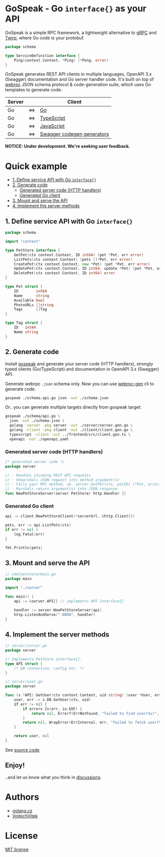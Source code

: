 # GoSpeak - Go `interface{}` as your API <!-- omit in toc -->

GoSpeak is a simple RPC framework, a lightweight alternative to [gRPC](https://grpc.io/) and [Twirp](https://twitchtv.github.io/twirp/docs/intro.html), where Go code is your protobuf.

```go
package schema

type ServiceDefinition interface {
	Ping(context.Context, *Ping) (*Pong, error)
}
```

GoSpeak generates REST API clients in multiple languages, OpenAPI 3.x (Swagger) documentation and Go server handler code. It's built on top of [webrpc](https://github.com/webrpc/webrpc) JSON schema protocol & code-generation suite, which uses Go templates to generate code.

| Server | | Client  |
|---|---|---|
| Go | <=> | [Go](https://github.com/webrpc/gen-golang) |
| Go | <=> | [TypeScript](https://github.com/webrpc/gen-typescript) |
| Go | <=> | [JavaScript](https://github.com/webrpc/gen-javascript) |
| Go | <=> | [Swagger codegen generators](https://github.com/webrpc/gen-openapi#generate-clientdocs-via-openapi-generator)|


**NOTICE: Under development. We're seeking user feedback.**

# Quick example <!-- omit in toc -->

- [1. Define service API with Go `interface{}`](#1-define-service-api-with-go-interface)
- [2. Generate code](#2-generate-code)
	- [Generated server code (HTTP handlers)](#generated-server-code-http-handlers)
	- [Generated Go client](#generated-go-client)
- [3. Mount and serve the API](#3-mount-and-serve-the-api)
- [4. Implement the server methods](#4-implement-the-server-methods)


## 1. Define service API with Go `interface{}`

```go
package schema

import "context"

type PetStore interface {
	GetPet(ctx context.Context, ID int64) (pet *Pet, err error)
	ListPets(ctx context.Context) (pets []*Pet, err error)
	CreatePet(ctx context.Context, new *Pet) (pet *Pet, err error)
	UpdatePet(ctx context.Context, ID int64, update *Pet) (pet *Pet, err error)
	DeletePet(ctx context.Context, ID int64) error
}

type Pet struct {
	ID        int64
	Name      string
	Available bool
	PhotoURLs []string
	Tags      []Tag
}

type Tag struct {
	ID   int64
	Name string
}
```

## 2. Generate code

Install [gospeak](./releases) and generate your server code (HTTP handlers), strongly typed clients (Go/TypeScript) and documentation in OpenAPI 3.x (Swagger) API.

Generate webrpc `.json` schema only. Now you can use [webrpc-gen](https://github.com/webrpc/webrpc#getting-started) cli to generate code.
```bash
gospeak ./schema.api.go json -out ./schema.json
```

Or.. you can generate multiple targets directly from gospeak target:
```bash
gospeak ./schema/api.go \
  json -out ./schema.json \
  golang -server -pkg server -out ./server/server.gen.go \
  golang -client -pkg client -out ./client/client.gen.go \
  typescript -client -out ../frontend/src/client.gen.ts \
  openapi -out ./openapi.yaml
```

### Generated server code (HTTP handlers)

```go
/* generated server code */
package server

// - Handles incoming REST API requests
// - Unmarshals JSON request into method argument(s)
// - Calls your RPC method, ie. server.GetPet(ctx, petID) (*Pet, error)
// - Marshals return argument(s) into JSON response
func NewPetStoreServer(server PetStore) http.Handler {}
```

### Generated Go client

```go
api := client.NewPetStoreClient(*serverUrl, &http.Client{})

pets, err := api.ListPets(ctx)
if err != nil {
	log.Fatal(err)
}

fmt.Println(pets)
```

## 3. Mount and serve the API

```go
// cmd/petstore/main.go
package main

import "./server"

func main() {
	api := &server.API{} // implements API interface{}

	handler := server.NewPetStoreServer(api)
	http.ListenAndServe(":8080", handler)
}
```

## 4. Implement the server methods

```go
// server/server.go
package server

// Implements PetStore interface{}.
type API struct {
	/* DB connection, config etc. */
}

```

```go
// server/user.go
package server

func (s *API) GetUser(ctx context.Context, uid string) (user *User, err error) {
	user, err := s.DB.GetUser(ctx, uid)
	if err != nil {
		if errors.Is(err, io.EOF) {
			return nil, Errorf(ErrNotFound, "failed to find user(%v)", uid)
		}
		return nil, WrapError(ErrInternal, err, "failed to fetch user(%v)", uid)
	}

	return user, nil
}
```

See [source code](./_examples/petStore/server/pets.go)

## Enjoy! <!-- omit in toc -->

..and let us know what you think in [discussions](https://github.com/golang-cz/gospeak/discussions).

# Authors <!-- omit in toc -->
- [golang.cz](https://golang.cz)
- [VojtechVitek](https://github.com/VojtechVitek)

# License <!-- omit in toc -->

[MIT license](./LICENSE)
